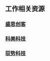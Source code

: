 ## 工作相关资源

### [盛思创客](http://www.labplus.cn/index.php)

### [科美科技](https://www.microduino.cn/)

### [驭势科技](https://www.uisee.com/#home)

